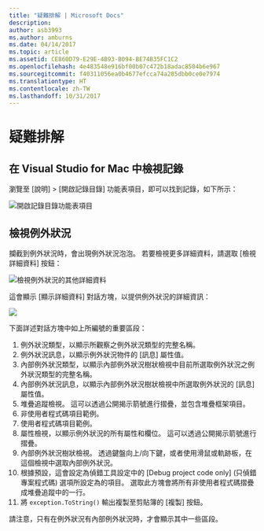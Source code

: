 ```yaml
---
title: "疑難排解 | Microsoft Docs"
description: 
author: asb3993
ms.author: amburns
ms.date: 04/14/2017
ms.topic: article
ms.assetid: CE860D79-E29E-4B93-B094-BE74B35FC1C2
ms.openlocfilehash: 4e483548e916bf00b07c472b18adac8504b6e967
ms.sourcegitcommit: f40311056ea0b4677efcca74a285dbb0ce0e7974
ms.translationtype: HT
ms.contentlocale: zh-TW
ms.lasthandoff: 10/31/2017
---
```

# <a name="troubleshooting"></a>疑難排解

## <a name="viewing-logs-in-visual-studio-for-mac"></a>在 Visual Studio for Mac 中檢視記錄
 
瀏覽至 [說明] > [開啟記錄目錄] 功能表項目，即可以找到記錄，如下所示：

![開啟記錄目錄功能表項目](media/troubleshooting-image1.png)

## <a name="viewing-exceptions"></a>檢視例外狀況

攔截到例外狀況時，會出現例外狀況泡泡。 若要檢視更多詳細資料，請選取 [檢視詳細資料] 按鈕：

![檢視例外狀況的其他詳細資料](media/troubleshooting-image2.png)

這會顯示 [顯示詳細資料] 對話方塊，以提供例外狀況的詳細資訊：

![](media/troubleshooting-image3.png)

下面詳述對話方塊中如上所編號的重要區段：

1. 例外狀況類型，以顯示所觀察之例外狀況類型的完整名稱。
2. 例外狀況訊息，以顯示例外狀況物件的 [訊息] 屬性值。
3. 內部例外狀況類型，以顯示內部例外狀況樹狀檢視中目前所選取例外狀況之例外狀況類型的完整名稱。
4. 內部例外狀況訊息，以顯示內部例外狀況樹狀檢視中所選取例外狀況的 [訊息] 屬性值。
5. 堆疊追蹤檢視。 這可以透過公開揭示箭號進行摺疊，並包含堆疊框架項目。
6. 非使用者程式碼項目範例。
7. 使用者程式碼項目範例。
8. 屬性檢視，以顯示例外狀況的所有屬性和欄位。 這可以透過公開揭示箭號進行摺疊。
9. 內部例外狀況樹狀檢視。 透過鍵盤向上/向下鍵，或者使用滑鼠或軌跡板，在這個檢視中選取內部例外狀況。
10. 根據預設，這會設定為偵錯工具設定中的 [Debug project code only] (只偵錯專案程式碼) 選項所設定為的項目。 選取此方塊會將所有非使用者程式碼摺疊成堆疊追蹤中的一行。
11. 將 `exception.ToString()` 輸出複製至剪貼簿的 [複製] 按鈕。

請注意，只有在例外狀況有內部例外狀況時，才會顯示其中一些區段。